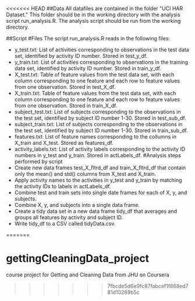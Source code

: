 <<<<<<< HEAD
##Data
All datafiles are contained in the folder "UCI HAR Dataset."  This folder should be in the working directory with the analysis script run\_analysis.R.  The analysis script should be run from the working directory.

##Script
#Files
The script run\_analysis.R reads in the following files:
* y\_test.txt: List of activities corresponding to observations in the test data set, identified by activity ID number.  Stored in test\_y\_df.
* y\_train.txt: List of activities corresponding to observations in the training data set, identified by activity ID number.  Stored in train\_y\_df.
* X\_test.txt: Table of feature values from the test data set, with each column corresponding to one feature and each row to feature values from one observation.  Stored in test\_X\_df.
* X\_train.txt: Table of feature values from the test data set, with each column corresponding to one feature and each row to feature values from one observation.  Stored in train\_X\_df.
* subject\_test.txt:  List of subjects corresponding to the observations in the test set, identified by subject ID number 1-30.  Stored in test\_sub\_df.
* subject\_train.txt:  List of subjects corresponding to the observations in the test set, identified by subject ID number 1-30.  Stored in train\_sub\_df.
* features.txt:  List of feature names corresponding to the collumns in X\_train and X\_test.  Stored as features\_df.
* activity\_labels.txt:  List of activity labels corresponding to the activity ID numbers in y\_test and y\_train.  Stored in actLabels\_df.
#Analysis steps performed by script
* Create new data frames test\_X\_fltrd\_df and train\_X\_fltrd\_df that contain only the mean() and std() columns from X\_test and X\_train.
* Apply activity names to the activities in y\_test and y\_train by matching the activity IDs to labels in actLabels\_df.
* Combine test and train sets into single date frames for each of X, y, and subjects.
* Combine X, y, and subjects into a single data frame.
* Create a tidy data set in a new data frame tidy\_df that averages and groups all features by activity and subject ID.
* Write tidy\_df to a CSV called tidyData.csv.


=======
# gettingCleaningData\_project
course project for Getting and Cleaning Data from JHU on Coursera
>>>>>>> 7fbcde5d6e9fc87fabcef1f868ed781d10289b5c
